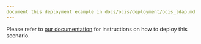 ```yaml
---
document this deployment example in docs/ocis/deployment/ocis_ldap.md
---
```


Please refer to [our documentation](https://owncloud.dev/ocis/deployment/ocis_ldap/)
for instructions on how to deploy this scenario.
